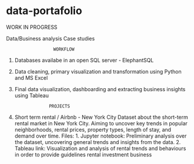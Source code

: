 # data-portafolio

WORK IN PROGRESS

Data/Business analysis Case studies

                      WORKFLOW
  1. Databases availabe in an open SQL server - ElephantSQL
  2. Data cleaning, primary visualization and transformation using Python and MS Excel
  3. Final data visualization, dashboarding and extracting business insights using Tableau


                      PROJECTS

1. Short term rental / Airbnb - New York City
   Dataset about the short-term rental market in New York City. Aiming to uncover key trends in popular neighborhoods, rental prices, property types, length of stay, and demand over time.
     Files:
       1. Jupyter notebook: Preliminary analysis over the dataset, uncovering general trends and insights from the data.
       2. Tableau link: Visualization and analysis of rental trends and behaviours in order to provide guidelines rental investment business
